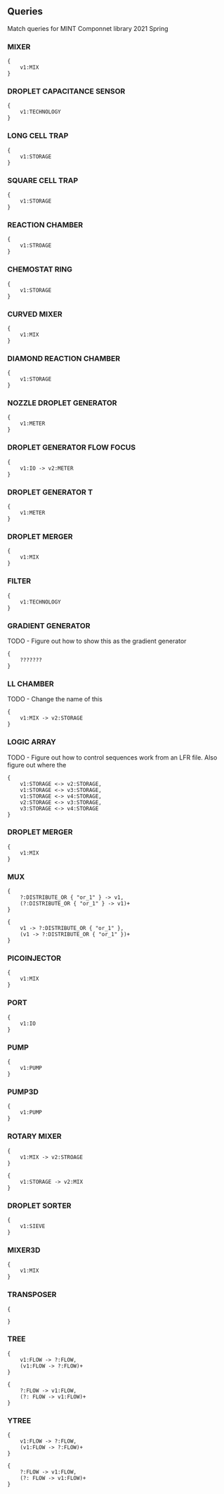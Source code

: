 

## Queries

Match queries for MINT Componnet library 2021 Spring

### MIXER

```
{
    v1:MIX
}
```

### DROPLET CAPACITANCE SENSOR

```
{
    v1:TECHNOLOGY
}
```

### LONG CELL TRAP

```
{
    v1:STORAGE
}
```

### SQUARE CELL TRAP

```
{
    v1:STORAGE
}
```

### REACTION CHAMBER

```
{
    v1:STROAGE
}
```

### CHEMOSTAT RING

```
{
    v1:STORAGE
}
```

### CURVED MIXER

```
{
    v1:MIX
}
```

### DIAMOND REACTION CHAMBER

```
{
    v1:STORAGE
}
```

### NOZZLE DROPLET GENERATOR

```
{
    v1:METER
}
```

### DROPLET GENERATOR FLOW FOCUS

```
{
    v1:IO -> v2:METER
}
```

### DROPLET GENERATOR T

```
{
    v1:METER
}
```

### DROPLET MERGER

```
{
    v1:MIX
}
```

### FILTER

```
{
    v1:TECHNOLOGY
}
```

### GRADIENT GENERATOR

TODO - Figure out how to show this as the gradient generator
```
{
    ???????
}
````

### LL CHAMBER
TODO - Change the name of this

```
{
    v1:MIX -> v2:STORAGE
}
```

### LOGIC ARRAY

TODO - Figure out how to control sequences work from an LFR file. Also figure out where the 

```
{
    v1:STORAGE <-> v2:STORAGE,
    v1:STORAGE <-> v3:STORAGE,
    v1:STORAGE <-> v4:STORAGE,
    v2:STORAGE <-> v3:STORAGE,
    v3:STORAGE <-> v4:STORAGE
}
```

### DROPLET MERGER

```
{
    v1:MIX
}
```

### MUX
```
{
    ?:DISTRIBUTE_OR { "or_1" } -> v1,
    (?:DISTRIBUTE_OR { "or_1" } -> v1)+
}
```

```
{
    v1 -> ?:DISTRIBUTE_OR { "or_1" },
    (v1 -> ?:DISTRIBUTE_OR { "or_1" })+
}
```

### PICOINJECTOR
```
{
    v1:MIX
}
```

### PORT

```
{
    v1:IO
}
```

### PUMP

```
{
    v1:PUMP
}
```

### PUMP3D

```
{
    v1:PUMP
}
```

### ROTARY MIXER

```
{
    v1:MIX -> v2:STROAGE
}
```

```
{
    v1:STORAGE -> v2:MIX
}
```

### DROPLET SORTER

```
{
    v1:SIEVE
}
```

### MIXER3D

```
{
    v1:MIX
}
```

### TRANSPOSER

```
{

}
```

### TREE

```
{
    v1:FLOW -> ?:FLOW,
    (v1:FLOW -> ?:FLOW)+
}
```

```
{
    ?:FLOW -> v1:FLOW,
    (?: FLOW -> v1:FLOW)+
}
```

### YTREE

```
{
    v1:FLOW -> ?:FLOW,
    (v1:FLOW -> ?:FLOW)+
}
```

```
{
    ?:FLOW -> v1:FLOW,
    (?: FLOW -> v1:FLOW)+
}
```